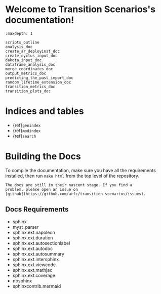 <!-- Transition Scenarios documentation master file, created by
   sphinx-quickstart on Mon Feb 19 13:18:08 2024.
   You can adapt this file completely to your liking, but it should at least
   contain the root `toctree` directive. -->

# Welcome to Transition Scenarios's documentation!

```{toctree}
:maxdepth: 1

scripts_outline
analysis_doc
create_ar_deployinst_doc
create_cyclus_input_doc
dakota_input_doc
dataframe_analysis_doc
merge_coordinates_doc
output_metrics_doc
predicting_the_past_import_doc
random_lifetime_extension_doc
transition_metrics_doc
transition_plots_doc
```

# Indices and tables

- {ref}`genindex`
- {ref}`modindex`
- {ref}`search`


# Building the Docs
To compile the documentation, make sure you have all the requirements
installed, then run `make html` from the top level of the repository.

```{warning}
The docs are still in their nascent stage. If you find a
problem, please open an issue on
[github](https://github.com/arfc/transition-scenarios/issues).
```

## Docs Requirements
* sphinx
* myst_parser
* sphinx.ext.napoleon
* sphinx.ext.duration
* sphinx.ext.autosectionlabel
* sphinx.ext.autodoc
* sphinx.ext.autosummary
* sphinx.ext.intersphinx
* sphinx.ext.viewcode
* sphinx.ext.mathjax
* sphinx.ext.coverage
* nbsphinx
* sphinxcontrib.mermaid
